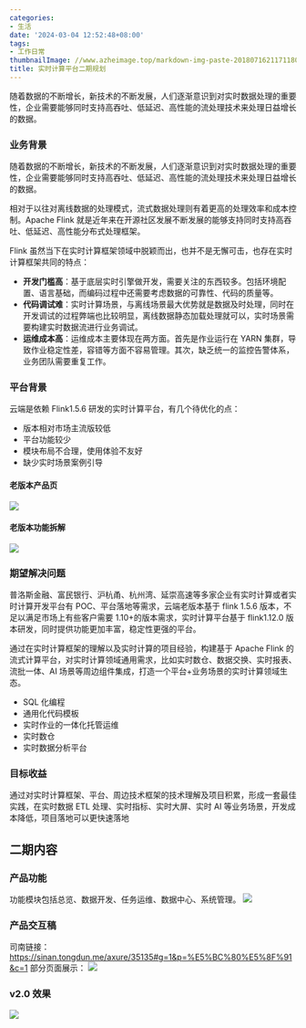 ```yaml
---
categories:
- 生活
date: '2024-03-04 12:52:48+08:00'
tags:
- 工作日常
thumbnailImage: //www.azheimage.top/markdown-img-paste-20180716211711809.png
title: 实时计算平台二期规划
---
```


随着数据的不断增长，新技术的不断发展，人们逐渐意识到对实时数据处理的重要性，企业需要能够同时支持高吞吐、低延迟、高性能的流处理技术来处理日益增长的数据。

<!--more-->

### 业务背景

随着数据的不断增长，新技术的不断发展，人们逐渐意识到对实时数据处理的重要性，企业需要能够同时支持高吞吐、低延迟、高性能的流处理技术来处理日益增长的数据。

相对于以往对离线数据的处理模式，流式数据处理则有着更高的处理效率和成本控制。Apache Flink 就是近年来在开源社区发展不断发展的能够支持同时支持高吞吐、低延迟、高性能分布式处理框架。

Flink 虽然当下在实时计算框架领域中脱颖而出，也并不是无懈可击，也存在实时计算框架共同的特点：

- **开发门槛高**：基于底层实时引擎做开发，需要关注的东西较多。包括环境配置、语言基础，而编码过程中还需要考虑数据的可靠性、代码的质量等。
- **代码调试难**：实时计算场景，与离线场景最大优势就是数据及时处理，同时在开发调试的过程弊端也比较明显，离线数据静态加载处理就可以，实时场景需要构建实时数据流进行业务调试。
- **运维成本高**：运维成本主要体现在两方面。首先是作业运行在 YARN 集群，导致作业稳定性差，容错等方面不容易管理。其次，缺乏统一的监控告警体系，业务团队需要重复工作。

### 平台背景

云端是依赖 Flink1.5.6 研发的实时计算平台，有几个待优化的点：

- 版本相对市场主流版较低
- 平台功能较少
- 模块布局不合理，使用体验不友好
- 缺少实时场景案例引导

#### 老版本产品页

![](https://www.azheimage.top/markdown-img-paste-20210330114035957.png)

#### 老版本功能拆解

![](https://www.azheimage.top/markdown-img-paste-20210330114955108.png)

### 期望解决问题

普洛斯金融、富民银行、沪杭甬、杭州湾、延崇高速等多家企业有实时计算或者实时计算开发平台有 POC、平台落地等需求，云端老版本基于 flink 1.5.6 版本，不足以满足市场上有些客户需要 1.10+的版本需求，实时计算平台基于 flink1.12.0 版本研发，同时提供功能更加丰富，稳定性更强的平台。

通过在实时计算框架的理解以及实时计算的项目经验，构建基于 Apache Flink 的流式计算平台，对实时计算领域通用需求，比如实时数仓、数据交换、实时报表、流批一体、AI 场景等周边组件集成，打造一个平台+业务场景的实时计算领域生态。

- SQL 化编程
- 通用化代码模板
- 实时作业的一体化托管运维
- 实时数仓
- 实时数据分析平台

### 目标收益

通过对实时计算框架、平台、周边技术框架的技术理解及项目积累，形成一套最佳实践，在实时数据 ETL 处理、实时指标、实时大屏、实时 AI 等业务场景，开发成本降低，项目落地可以更快速落地

## 二期内容

### 产品功能

功能模块包括总览、数据开发、任务运维、数据中心、系统管理。
![](https://www.azheimage.top/markdown-img-paste-20210330120219809.png)

### 产品交互稿

司南链接：https://sinan.tongdun.me/axure/35135#g=1&p=%E5%BC%80%E5%8F%91&c=1
部分页面展示：
![](https://www.azheimage.top/markdown-img-paste-20210330120106559.png)

### v2.0 效果

![](https://www.azheimage.top/markdown-img-paste-20210330115829877.png)
